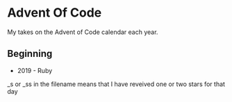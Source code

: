 # Advent Of Code
My takes on the Advent of Code calendar each year.

## Beginning
- 2019 - Ruby

_s or _ss in the filename means that I have reveived one or two stars for that day
